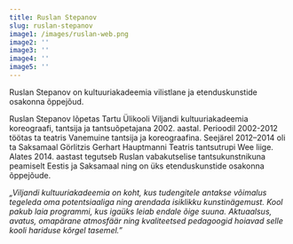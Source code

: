 ```yaml
---
title: Ruslan Stepanov
slug: ruslan-stepanov
image1: /images/ruslan-web.png
image2: ''
image3: ''
image4: ''
image5: ''
---
```

Ruslan Stepanov on kultuuriakadeemia vilistlane ja etenduskunstide osakonna õppejõud.

Ruslan Stepanov lõpetas Tartu Ülikooli Viljandi kultuuriakadeemia koreograafi, tantsija ja tantsuõpetajana 2002. aastal. Perioodil 2002-2012 töötas ta teatris Vanemuine tantsija ja koreograafina. Seejärel 2012–2014 oli ta Saksamaal Görlitzis Gerhart Hauptmanni Teatris tantsutrupi Wee liige. Alates 2014. aastast tegutseb Ruslan vabakutselise tantsukunstnikuna peamiselt Eestis ja Saksamaal ning on üks etenduskunstide osakonna õppejõude.

_„Viljandi kultuuriakadeemia on koht, kus tudengitele antakse võimalus tegeleda oma potentsiaaliga ning arendada isiklikku kunstinägemust. Kool pakub laia programmi, kus igaüks leiab endale õige suuna. Aktuaalsus, avatus, omapärane atmosfäär ning kvaliteetsed pedagoogid hoiavad selle kooli hariduse kõrgel tasemel.”_
